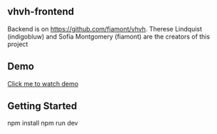## vhvh-frontend 
Backend is on https://github.com/fiamont/vhvh.
Therese Lindquist (indigobluw) and Sofia Montgomery (fiamont) are the creators of this project

## Demo
[Click me to watch demo]("https://clipchamp.com/watch/0EE1fu86X2o")

## Getting Started
npm install
npm run dev
